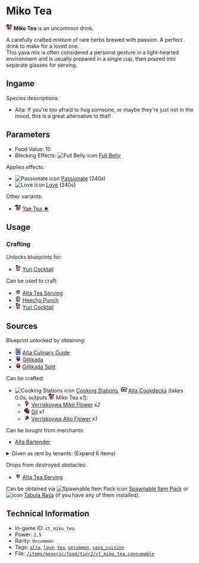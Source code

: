 # Miko Tea

<img src="https://raw.githubusercontent.com/Ceterai/Enternia/main/items/generic/food/tier2/ct_miko_tea.png" alt="Miko Tea icon" loading="lazy" width="auto" height="16px"/> **Miko Tea** is an uncommon drink.

A carefully crafted mixture of rare herbs brewed with passion. A perfect drink to make for a loved one.  
This yava mix is often considered a personal gesture in a light-hearted environment and is usually prepared in a single cup, then poured into separate glasses for serving.

## Ingame

Species descriptions:

- Alta: If you're too afraid to hug someone, or maybe they're just not in the mood, this is a great alternative to that!

## Parameters

- Food Value: 10
- Blocking Effects: <img src="https://starbounder.org/mediawiki/images/6/60/Status_Well_Fed.png" alt="Full Belly icon" loading="lazy" width="16px" height="16px"/> [Full Belly](https://starbounder.org/Full_Belly)

Applies effects:

- <img src="https://raw.githubusercontent.com/Ceterai/Enternia/main/animations/emotes/alta/passionate.png:1" alt="Passionate icon" loading="lazy" width="auto" height="16px"/> [Passionate](https://ceterai.github.io/MyEnternia/Wiki/Passionate) (240s)
- <img src="https://starbounder.org/mediawiki/images/4/44/Health_Icon.png" alt="Love icon" loading="lazy" width="15px" height="15px"/> [Love](https://starbounder.org/Personality#NPC_Reactions) (240s)

Other variants:

- <img src="https://raw.githubusercontent.com/Ceterai/Enternia/main/items/generic/food/tier2/ct_miko_tea.png" alt="Yae Tea ★ icon" loading="lazy" width="auto" height="16px"/> [Yae Tea ★](https://ceterai.github.io/MyEnternia/Wiki/YaeTea)

## Usage

### Crafting

Unlocks blueprints for:

- <img src="https://raw.githubusercontent.com/Ceterai/Enternia/main/items/generic/food/tier4/ct_yuri_cocktail.png" alt="Yuri Cocktail icon" loading="lazy" width="auto" height="16px"/> [Yuri Cocktail](https://ceterai.github.io/MyEnternia/Wiki/YuriCocktail)

Can be used to craft:

- <img src="https://raw.githubusercontent.com/Ceterai/Enternia/main/objects/alta/special/food/tea/icon.png" alt="Alta Tea Serving icon" loading="lazy" width="auto" height="16px"/> [Alta Tea Serving](https://ceterai.github.io/MyEnternia/Wiki/AltaTeaServing)
- <img src="https://raw.githubusercontent.com/Ceterai/Enternia/main/items/generic/food/tier3/ct_heecho_punch.png" alt="Heecho Punch icon" loading="lazy" width="auto" height="16px"/> [Heecho Punch](https://ceterai.github.io/MyEnternia/Wiki/HeechoPunch)
- <img src="https://raw.githubusercontent.com/Ceterai/Enternia/main/items/generic/food/tier4/ct_yuri_cocktail.png" alt="Yuri Cocktail icon" loading="lazy" width="auto" height="16px"/> [Yuri Cocktail](https://ceterai.github.io/MyEnternia/Wiki/YuriCocktail)

## Sources

Blueprint unlocked by obtaining:

- <img src="https://raw.githubusercontent.com/Ceterai/Enternia/main/codex/alta/ebook/security.png" alt="Alta Culinary Guide icon" loading="lazy" width="auto" height="16px"/> [Alta Culinary Guide](https://ceterai.github.io/MyEnternia/Wiki/AltaCulinaryGuide)
- <img src="https://raw.githubusercontent.com/Ceterai/Enternia/main/items/generic/food/tier1/ct_gillikada.png" alt="Gillikada icon" loading="lazy" width="auto" height="16px"/> [Gillikada](https://ceterai.github.io/MyEnternia/Wiki/Gillikada)
- <img src="https://raw.githubusercontent.com/Ceterai/Enternia/main/items/generic/food/tier1/ct_gillikada.png" alt="Gillikada Split icon" loading="lazy" width="auto" height="16px"/> [Gillikada Split](https://ceterai.github.io/MyEnternia/Wiki/GillikadaSplit)

Can be crafted:

- <img src="https://starbounder.org/mediawiki/images/b/b2/Chic_Cooking_Table.png" alt="Cooking Stations icon" width="12" height="8"/> [Cooking Stations](https://starbounder.org/Cooking#Meal_Prep_Stations), ![ ](https://raw.githubusercontent.com/Ceterai/Enternia/main/objects/alta/cooking/cookdecks/icon.png) [Alta Cookdecks](https://ceterai.github.io/MyEnternia/Wiki/AltaCookdecks) (takes 0.0s, outputs <img src="https://raw.githubusercontent.com/Ceterai/Enternia/main/items/generic/food/tier2/ct_miko_tea.png" alt="Miko Tea icon" loading="lazy" width="auto" height="16px"/> Miko Tea x*1*):
  - <img src="https://raw.githubusercontent.com/Ceterai/Enternia/main/objects/biome/alterash/koywa/flowers/miko/icon.png" alt="Verriskoywa Miko Flower icon" loading="lazy" width="auto" height="16px"/> [Verriskoywa Miko Flower](https://ceterai.github.io/MyEnternia/Wiki/VerriskoywaMikoFlower) x*2*
  - <img src="https://raw.githubusercontent.com/Ceterai/Enternia/main/items/generic/produce/ct_gil.png" alt="Gil icon" loading="lazy" width="auto" height="16px"/> [Gil](https://ceterai.github.io/MyEnternia/Wiki/Gil) x*1*
  - <img src="https://raw.githubusercontent.com/Ceterai/Enternia/main/objects/biome/alterash/koywa/flowers/alto/icon.png" alt="Verriskoywa Alto Flower icon" loading="lazy" width="auto" height="16px"/> [Verriskoywa Alto Flower](https://ceterai.github.io/MyEnternia/Wiki/VerriskoywaAltoFlower) x*1*

Can be bought from merchants:

- [Alta Bartender](https://ceterai.github.io/MyEnternia/Wiki/AltaBartender)

<details markdown="1"><summary>Given as rent by tenants: (Expand 6 items)</summary>

- [Alta Bedtimer](https://ceterai.github.io/MyEnternia/Wiki/AltaBedtimer)
- [Alta Festival Girl](https://ceterai.github.io/MyEnternia/Wiki/AltaFestivalGirl)
- [Alta Floran Prisoner](https://ceterai.github.io/MyEnternia/Wiki/AltaFloranPrisoner)
- [Alta Resort Girl](https://ceterai.github.io/MyEnternia/Wiki/AltaResortGirl)
- [Alta Slimegirl](https://ceterai.github.io/MyEnternia/Wiki/AltaSlimegirl)
- [Alta Swimmer](https://ceterai.github.io/MyEnternia/Wiki/AltaSwimmer)

</details>

Drops from destroyed obstacles:

- <img src="https://raw.githubusercontent.com/Ceterai/Enternia/main/objects/alta/special/food/tea/icon.png" alt="Alta Tea Serving icon" loading="lazy" width="auto" height="16px"/> [Alta Tea Serving](https://ceterai.github.io/MyEnternia/Wiki/AltaTeaServing)

Can be obtained via <img src="https://raw.githubusercontent.com/Silverfeelin/Starbound-SpawnableItemPack/master/interface/sip/iconSmall.png" alt="Spawnable Item Pack icon" width="18" height="14"/> [Spawnable Item Pack](https://steamcommunity.com/sharedfiles/filedetails/?id=733665104) or <img src="https://steamuserimages-a.akamaihd.net/ugc/263843960696222713/3EC9A7C005541F7D577EBCB8C5736B4EFC9973D6/" alt="icon" width="8" height="12"/> [Tabula Rasa](https://community.playstarbound.com/resources/the-tabula-rasa.3222/) (if you have any of them installed).

## Technical Information

- In-game ID: `ct_miko_tea`
- Power: `2.5`
- Rarity: `Uncommon`
- Tags: [`alta`](https://ceterai.github.io/MyEnternia/Wiki/Tags/Alta), [`love`](https://ceterai.github.io/MyEnternia/Wiki/Tags/Love), [`tea`](https://ceterai.github.io/MyEnternia/Wiki/Tags/Tea), [`uncommon`](https://ceterai.github.io/MyEnternia/Wiki/Tags/Uncommon), [`yava_cuisine`](https://ceterai.github.io/MyEnternia/Wiki/Tags/YavaCuisine)
- File: [`/items/generic/food/tier2/ct_miko_tea.consumable`](https://github.com/Ceterai/Enternia/blob/main/items/generic/food/tier2/ct_miko_tea.consumable)
